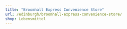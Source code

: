 ```yaml
---
title: "Broomhall Express Convenience Store"
url: /edinburgh/broomhall-express-convenience-store/
shop: Lebensmittel
---
```

